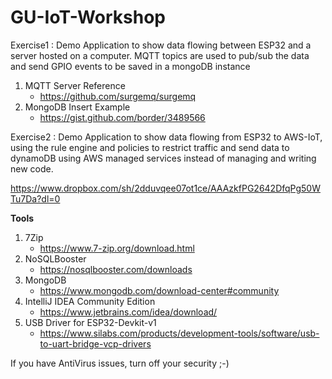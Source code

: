 # GU-IoT-Workshop
Exercise1 : Demo Application to show data flowing between ESP32 and a server hosted on a computer. MQTT topics are used to pub/sub the data and send GPIO events to be saved in a mongoDB instance

1. MQTT Server Reference 
   - https://github.com/surgemq/surgemq
2. MongoDB Insert Example
   - https://gist.github.com/border/3489566
   
   
Exercise2 : Demo Application to show data flowing from ESP32 to AWS-IoT, using the rule engine and policies to restrict traffic and send data to dynamoDB using AWS managed services instead of managing and writing new code.



https://www.dropbox.com/sh/2dduvqee07ot1ce/AAAzkfPG2642DfqPg50WTu7Da?dl=0



**Tools**
1.  7Zip
    - https://www.7-zip.org/download.html
2.  NoSQLBooster
    - https://nosqlbooster.com/downloads
3.  MongoDB
    - https://www.mongodb.com/download-center#community
4.  IntelliJ IDEA Community Edition
    - https://www.jetbrains.com/idea/download/
5.  USB Driver for ESP32-Devkit-v1
    - https://www.silabs.com/products/development-tools/software/usb-to-uart-bridge-vcp-drivers
    
If you have AntiVirus issues, turn off your security ;-)
